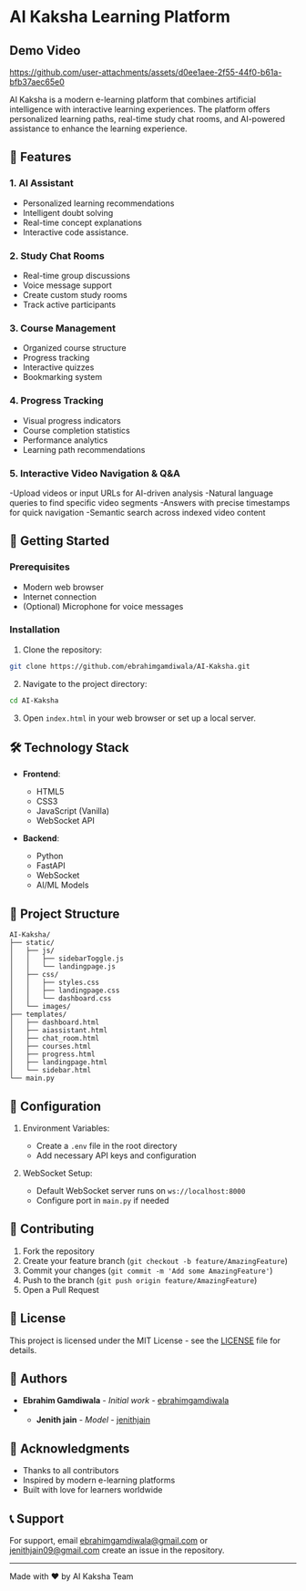# AI Kaksha Learning Platform
## Demo Video 



https://github.com/user-attachments/assets/d0ee1aee-2f55-44f0-b61a-bfb37aec65e0



AI Kaksha is a modern e-learning platform that combines artificial intelligence with interactive learning experiences. The platform offers personalized learning paths, real-time study chat rooms, and AI-powered assistance to enhance the learning experience.

## 🌟 Features

### 1. AI Assistant
- Personalized learning recommendations
- Intelligent doubt solving
- Real-time concept explanations
- Interactive code assistance.

### 2. Study Chat Rooms
- Real-time group discussions
- Voice message support
- Create custom study rooms
- Track active participants

### 3. Course Management
- Organized course structure
- Progress tracking
- Interactive quizzes
- Bookmarking system

### 4. Progress Tracking
- Visual progress indicators
- Course completion statistics
- Performance analytics
- Learning path recommendations
### 5. Interactive Video Navigation & Q&A
-Upload videos or input URLs for AI-driven analysis
-Natural language queries to find specific video segments
-Answers with precise timestamps for quick navigation
-Semantic search across indexed video content
## 🚀 Getting Started

### Prerequisites
- Modern web browser
- Internet connection
- (Optional) Microphone for voice messages

### Installation
1. Clone the repository:
```bash
git clone https://github.com/ebrahimgamdiwala/AI-Kaksha.git
```

2. Navigate to the project directory:
```bash
cd AI-Kaksha
```

3. Open `index.html` in your web browser or set up a local server.

## 🛠️ Technology Stack

- **Frontend**:
  - HTML5
  - CSS3
  - JavaScript (Vanilla)
  - WebSocket API

- **Backend**:
  - Python
  - FastAPI
  - WebSocket
  - AI/ML Models

## 📁 Project Structure

```
AI-Kaksha/
├── static/
│   ├── js/
│   │   ├── sidebarToggle.js
│   │   └── landingpage.js
│   ├── css/
│   │   ├── styles.css
│   │   ├── landingpage.css
│   │   └── dashboard.css
│   └── images/
├── templates/
│   ├── dashboard.html
│   ├── aiassistant.html
│   ├── chat_room.html
│   ├── courses.html
│   ├── progress.html
│   ├── landingpage.html
│   └── sidebar.html
└── main.py
```

## 🔧 Configuration

1. Environment Variables:
   - Create a `.env` file in the root directory
   - Add necessary API keys and configuration

2. WebSocket Setup:
   - Default WebSocket server runs on `ws://localhost:8000`
   - Configure port in `main.py` if needed

## 🤝 Contributing

1. Fork the repository
2. Create your feature branch (`git checkout -b feature/AmazingFeature`)
3. Commit your changes (`git commit -m 'Add some AmazingFeature'`)
4. Push to the branch (`git push origin feature/AmazingFeature`)
5. Open a Pull Request

## 📝 License

This project is licensed under the MIT License - see the [LICENSE](LICENSE) file for details.

## 👥 Authors

- **Ebrahim Gamdiwala** - *Initial work* - [ebrahimgamdiwala](https://github.com/ebrahimgamdiwala)
- - **Jenith jain** - *Model* - [jenithjain](https://github.com/jenithjain)
## 🙏 Acknowledgments

- Thanks to all contributors
- Inspired by modern e-learning platforms
- Built with love for learners worldwide

## 📞 Support

For support, email ebrahimgamdiwala@gmail.com or jenithjain09@gmail.com create an issue in the repository.

---
Made with ❤️ by AI Kaksha Team  
